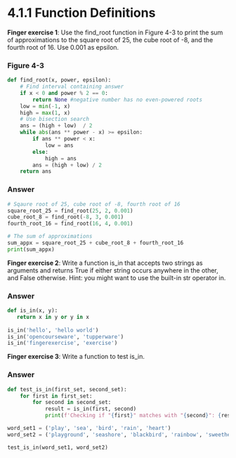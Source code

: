# 4.1.1 Function Definitions
**Finger exercise 1**: Use the find_root function in Figure 4-3 to print the sum of approximations to the square root of 25, the cube root of -8, and the fourth root of 16. Use 0.001 as epsilon.

### Figure 4-3
```python
def find_root(x, power, epsilon):
    # Find interval containing answer
    if x < 0 and power % 2 == 0:
        return None #negative number has no even-powered roots
    low = min(-1, x)
    high = max(1, x)
    # Use bisection search
    ans = (high + low)  / 2
    while abs(ans ** power - x) >= epsilon:
        if ans ** power < x:
            low = ans
        else:
            high = ans
        ans = (high + low) / 2
    return ans
````
### Answer
```python
# Sqaure root of 25, cube root of -8, fourth root of 16
square_root_25 = find_root(25, 2, 0.001) 
cube_root_8 = find_root(-8, 3, 0.001) 
fourth_root_16 = find_root(16, 4, 0.001)

# The sum of approximations
sum_appx = square_root_25 + cube_root_8 + fourth_root_16
print(sum_appx)
```

**Finger exercise 2**: Write a function is_in that accepts two strings as arguments and returns True if either string occurs anywhere in the other, and False otherwise. Hint: you might want to use the built-in str operator in.

### Answer
```python
def is_in(x, y):    
   return x in y or y in x
    
is_in('hello', 'hello world')
is_in('opencourseware', 'tupperware')
is_in('fingerexercise', 'exercise')
```

**Finger exercise 3**: Write a function to test is_in.

### Answer
```python
def test_is_in(first_set, second_set):
    for first in first_set:
        for second in second_set:
            result = is_in(first, second)
            print(f'Checking if "{first}" matches with "{second}": {result}')

word_set1 = ('play', 'sea', 'bird', 'rain', 'heart')
word_set2 = ('playground', 'seashore', 'blackbird', 'rainbow', 'sweetheart')

test_is_in(word_set1, word_set2)
```
